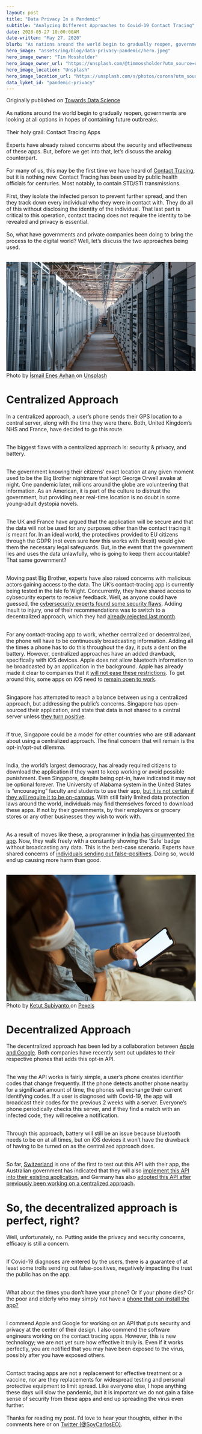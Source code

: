 ```yaml
---
layout: post
title: "Data Privacy In a Pandemic"
subtitle: "Analyzing Different Approaches to Covid-19 Contact Tracing"
date: 2020-05-27 10:00:00AM
date-written: "May 27, 2020"
blurb: "As nations around the world begin to gradually reopen, governments are looking at all options in hopes of containing future outbreaks Their holy grail: Contact Tracing Apps"
hero_image: "assets/img/blog/data-privacy-pandemic/hero.jpeg"
hero_image_owner: "Tim Mossholder"
hero_image_owner_url: "https://unsplash.com/@timmossholder?utm_source=unsplash&utm_medium=referral&utm_content=creditCopyText"
hero_image_location: "Unsplash"
hero_image_location_url: "https://unsplash.com/s/photos/corona?utm_source=unsplash&utm_medium=referral&utm_content=creditCopyText"
data_lyket_id: "pandemic-privacy"
---
```

Originally published on <a href="https://medium.com/towards-data-science/data-privacy-in-a-pandemic-901e828b850a" target="_blank" class="italic underline">Towards Data Science</a>
<br><br>
As nations around the world begin to gradually reopen, governments are looking at all options in hopes of containing future outbreaks.
<br> <br>
Their holy grail: Contact Tracing Apps
<br><br>
Experts have already raised concerns about the security and effectiveness of these apps. But, before we get into that, let’s discuss the analog counterpart.
<br><br>
For many of us, this may be the first time we have heard of <a href="https://www.webmd.com/lung/news/20200504/what-is-contact-tracing-and-how-does-it-work#1" target="_blank" class="underline">Contact Tracing</a>, but it is nothing new. Contact Tracing has been used by public health officials for centuries. Most notably, to contain STD/STI transmissions.
<br><br>
First, they isolate the infected person to prevent further spread, and then they track down every individual who they were in contact with. They do all of this <a class="italic">without disclosing the identity of the individual</a>. That last part is critical to this operation, contact tracing does not require the identity to be revealed and privacy is essential.
<br><br>
So, what have governments and private companies been doing to bring the process to the digital world? Well, let’s discuss the two approaches being used.
<br><br>

<img src="/assets/img/blog/data-privacy-pandemic/electric_cabinets.jpg" alt="Room full of servers" class="">
<div class="text-center">Photo by <a href="https://unsplash.com/@ismailenesayhan?utm_source=unsplash&utm_medium=referral&utm_content=creditCopyText" target="_blank" class="underline">İsmail Enes Ayhan
</a>on <a href="https://unsplash.com/s/photos/centralized-server?utm_source=unsplash&utm_medium=referral&utm_content=creditCopyText" target="_blank" class="underline">Unsplash</a>
</div>

<h1 class="text-2xl pt-5 font-black">Centralized Approach</h1>
In a centralized approach, a user’s phone sends their GPS location to a central server, along with the time they were there. Both, United Kingdom’s NHS and France, have decided to go this route.
<br><br>

The biggest flaws with a centralized approach is: security & privacy, and battery.
<br><br>

The government knowing their citizens’ exact location at any given moment used to be the Big Brother nightmare that kept George Orwell awake at night. One pandemic later, millions around the globe are volunteering that information. As an American, it is part of the culture to distrust the government, but providing near real-time location is no doubt in some young-adult dystopia novels.
<br><br>

The UK and France have argued that the application will be secure and that the data will not be used for any purposes other than the contact tracing it is meant for. In an ideal world, the protectives provided to EU citizens through the GDPR (not even sure how this works with Brexit) would give them the necessary legal safeguards. But, in the event that the government lies and uses the data unlawfully, who is going to keep them accountable? That same government?
<br><br>

Moving past Big Brother, experts have also raised concerns with malicious actors gaining access to the data. The UK’s contact-tracing app is currently being tested in the Isle fo Wight. Concurrently, they have shared access to cybsecurity experts to receive feedback. Well, as anyone could have guessed, the <a href="https://www.businessinsider.com/cybersecurity-experts-find-security-flaws-in-nhs-contact-tracing-app-2020-5" target="_blank" class="underline">cybersecurity experts found some security flaws</a>. Adding insult to injury, one of their recommendations was to switch to a decentralized approach, which they had <a href="https://news.yahoo.com/nhs-rejects-apple-google-coronavirus-150047833.html" target="_blank" class="underline">already rejected last month</a>.
<br><br>

For any contact-tracing app to work, whether centralized or decentralized, the phone will have to be continuously broadcasting information. Adding all the times a phone has to do this throughout the day, it puts a dent on the battery. However, centralized approaches have an added drawback, specifically with iOS devices. Apple does not allow bluetooth information to be broadcasted by an application in the background. Apple has already made it clear to companies that it <a href="https://www.bbc.com/news/technology-52366129" target="_blank" class="underline">will not ease these restrictions</a>. To get around this, some apps on iOS need to <a href="https://www.theguardian.com/australia-news/2020/may/15/covid-safe-app-australia-how-download-does-it-work-australian-government-covidsafe-covid19-tracking-downloads" target="_blank" class="underline">remain open to work</a>.
<br><br>

Singapore has attempted to reach a balance between using a centralized approach, but addressing the public’s concerns. Singapore has open-sourced their application, and state that data is not shared to a central server unless <a href="https://www.bloomberg.com/news/articles/2020-05-23/singapore-contract-trace-app-is-opt-in-as-long-as-possible-fm" target="_blank" class="underline">they turn positive</a>.
<br><br>

If true, Singapore could be a model for other countries who are still adamant about using a centralized approach. The final concern that will remain is the opt-in/opt-out dilemma.
<br><br>

India, the world’s largest democracy, has already required citizens to download the application if they want to keep working or avoid possible punishment. Even Singapore, despite being opt-in, have indicated it may not be optional forever. The University of Alabama system in the United States is “encouraging” faculty and students to use their app, <a href="https://www.nytimes.com/reuters/2020/05/22/technology/22reuters-health-coronavirus-alabama-apps.html" target="_blank" class="underline">but it is not certain if they will require it to be on-campus</a>. With still fairly limited data protection laws around the world, individuals may find themselves forced to download these apps. If not by their governments, by their employers or grocery stores or any other businesses they wish to work with.
<br><br>

As a result of moves like these, a programmer in <a href="https://www.buzzfeednews.com/article/pranavdixit/india-aarogya-setu-hacked" target="_blank" class="underline">India has circumvented the app</a>. Now, they walk freely with a constantly showing the ‘Safe’ badge without broadcasting any data. This is the best-case scenario. Experts have shared concerns of <a href="https://www.brookings.edu/techstream/inaccurate-and-insecure-why-contact-tracing-apps-could-be-a-disaster/" target="_blank" class="underline">individuals sending out false-positives</a>. Doing so, would end up causing more harm than good.
<br><br>

<img src="/assets/img/blog/data-privacy-pandemic/person_on_phone.jpeg" alt="Woman wearing mask looking at phone." class="">
<div class="text-center">Photo by <a href="https://www.pexels.com/es-es/@ketut-subiyanto?utm_content=attributionCopyText&utm_medium=referral&utm_source=pexels" target="_blank" class="underline">Ketut Subiyanto
</a>on <a href="https://www.pexels.com/es-es/foto/mujer-telefono-inteligente-vehiculo-efecto-desenfocado-4429299/?utm_content=attributionCopyText&utm_medium=referral&utm_source=pexels" target="_blank" class="underline">Pexels</a>
</div>

<h1 class="text-2xl pt-5 font-black">Decentralized Approach</h1>
The decentralized approach has been led by a collaboration between <a href="https://www.apple.com/newsroom/2020/04/apple-and-google-partner-on-covid-19-contact-tracing-technology/" target="_blank" class="underline">Apple and Google</a>. Both companies have recently sent out updates to their respective phones that adds this opt-in API.
<br><br>

The way the API works is fairly simple, a user’s phone creates identifier codes that change frequently. If the phone detects another phone nearby for a significant amount of time, the phones will exchange their current identifying codes. If a user is diagnosed with Covid-19, the app will broadcast their codes for the previous 2 weeks with a server. Everyone’s phone periodically checks this server, and if they find a match with an infected code, they will receive a notification.
<br><br>

Through this approach, battery will still be an issue because bluetooth needs to be on at all times, but on iOS devices it won’t have the drawback of having to be turned on as the centralized approach does.
<br><br>

So far, <a href="https://www.engadget.com/switzerland-swisscovid-coronavirus-contact-tracing-app-pilot-153813626.html?guccounter=1" target="_blank" class="underline">Switzerland</a> is one of the first to test out this API with their app, the Australian government has indicated that they will also <a href="https://www.theguardian.com/australia-news/2020/may/15/covid-safe-app-australia-how-download-does-it-work-australian-government-covidsafe-covid19-tracking-downloads" target="_blank" class="underline">implement this API into their existing application</a>, and Germany has also <a href="https://news.yahoo.com/coronavirus-german-contact-tracing-app-174902502.html" class="underline" target="_blank">adopted this API after previously been working on a centralized approach</a>.
<h1 class="text-2xl pt-5 font-black">So, the decentralized approach is perfect, right?</h1>
Well, unfortunately, no. Putting aside the privacy and security concerns, efficacy is still a concern.
<br><br>

If Covid-19 diagnoses are entered by the users, there is a guarantee of at least some trolls sending out false-positives, negatively impacting the trust the public has on the app.
<br><br>

What about the times you don’t have your phone? Or if your phone dies? Or the poor and elderly who may simply not have a <a href="https://appleinsider.com/articles/20/05/13/nhs-admits-contact-tracing-app-wont-work-on-older-iphones" target="_blank" class="underline">phone that can install the app?</a>
<br><br>

I commend Apple and Google for working on an API that puts security and privacy at the center of their design. I also commend the software engineers working on the contact tracing apps. However, this is new technology; we are not yet sure how effective it truly is. Even if it works perfectly, you are notified that you may have been exposed to the virus, possibly after you have exposed others.
<br><br>

Contact tracing apps are not a replacement for effective treatment or a vaccine, nor are they replacements for widespread testing and personal protective equipment to limit spread. Like everyone else, I hope anything these days will slow the pandemic, but it is important we do not gain a false sense of security from these apps and end up spreading the virus even further.
<br><br>
Thanks for reading my post. I’d love to hear your thoughts, either in the comments here or on <a href="https://twitter.com/SoyCarlosEO" target="_blank" class="underline">Twitter (@SoyCarlosEO)</a>.